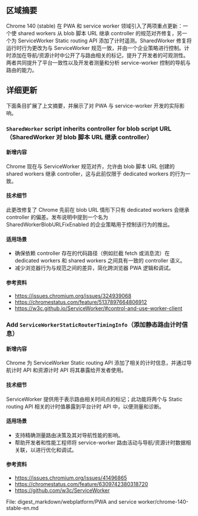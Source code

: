 ## 区域摘要

Chrome 140 (stable) 在 PWA 和 service worker 领域引入了两项重点更新：一个使 shared workers 从 blob 脚本 URL 继承 controller 的规范对齐修复，另一个为 ServiceWorker Static routing API 添加了计时遥测。SharedWorker 修复将运行时行为更改为与 ServiceWorker 规范一致，并由一个企业策略进行控制。计时添加在导航/资源计时中公开了与路由相关的标记，提升了开发者的可观测性。两者共同提升了平台一致性以及开发者测量和分析 service-worker 控制的导航与路由的能力。

## 详细更新

下面条目扩展了上文摘要，并展示了对 PWA 与 service-worker 开发的实际影响。

### `SharedWorker` script inherits controller for blob script URL（SharedWorker 对 blob 脚本 URL 继承 controller）

#### 新增内容
Chrome 现在与 ServiceWorker 规范对齐，允许由 blob 脚本 URL 创建的 shared workers 继承 controller，这与此前仅限于 dedicated workers 的行为一致。

#### 技术细节
此更改修复了 Chrome 先前在 blob URL 情形下只有 dedicated workers 会继承 controller 的偏差。发布说明中提到一个名为 SharedWorkerBlobURLFixEnabled 的企业策略用于控制该行为的推出。

#### 适用场景
- 确保依赖 controller 存在的代码路径（例如拦截 fetch 或消息流）在 dedicated workers 和 shared workers 之间具有一致的 controller 语义。
- 减少浏览器行为与规范之间的差异，简化跨浏览器 PWA 逻辑和调试。

#### 参考资料
- https://issues.chromium.org/issues/324939068
- https://chromestatus.com/feature/5137897664806912
- https://w3c.github.io/ServiceWorker/#control-and-use-worker-client

### Add `ServiceWorkerStaticRouterTimingInfo`（添加静态路由计时信息）

#### 新增内容
Chrome 为 ServiceWorker Static routing API 添加了相关的计时信息，并通过导航计时 API 和资源计时 API 将其暴露给开发者使用。

#### 技术细节
ServiceWorker 提供用于表示路由相关时间点的标记；此功能将两个与 Static routing API 相关的计时值暴露到平台计时 API 中，以便测量和诊断。

#### 适用场景
- 支持精确测量路由决策及其对导航性能的影响。
- 帮助开发者和性能工程师将 service-worker 路由活动与导航/资源计时数据相关联，以进行优化和调试。

#### 参考资料
- https://issues.chromium.org/issues/41496865
- https://chromestatus.com/feature/6309742380318720
- https://github.com/w3c/ServiceWorker

File: digest_markdown/webplatform/PWA and service worker/chrome-140-stable-en.md